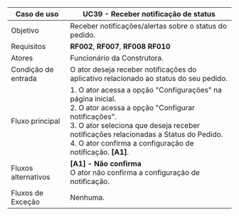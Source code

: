 | Caso de uso         | UC39 - Receber notificação de status                                                                                                                                                                                                                                                                                                                                                                                                                                                                                                                                                                                  |
| ------------------- | ------------------------------------------------------------------------------------------------------------------------------------------------------------------------------------------------------------------------------------------------------------------------------------------------------------------------------------------------------------------------------------------------------------------------------------------------------------------------------------------------------------------------------------------------------------------------------------------------- |
| Objetivo            | Receber notificações/alertas sobre o status do pedido.                                                                                                                                                                                                                                                                                                                                                                                                                                                                                                                                                             |
| Requisitos          | **RF002**, **RF007**, **RF008** **RF010**                                                                                                                                                                                                                                                                                                                                                                                                                                                                                                                                                                               |
| Atores              | Funcionário da Construtora.                                                                                                                                                                                                                                                                                                                                                                                                                                                                                                                                                                        |
| Condição de entrada | O ator deseja receber notificações do aplicativo relacionado ao status do seu pedido.                                                                                                                                                                                                                                                                                                                                                                                                                                                                                                                                               |
| Fluxo principal     | 1. O ator acessa a opção "Configurações" na página inicial. <br >2. O ator acessa a opção "Configurar notificações". <br> 3. O ator seleciona que deseja receber notificações relacionadas a Status do Pedido. <br> 4. O ator confirma a configuração de notificação. **[A1]**.
| Fluxos alternativos | **[A1] - Não confirma** <br> O ator não confirma a configuração de notificação.                                                                                                                                                                                                                                                                                                                                    |
| Fluxos de Exceção   | Nenhuma.                                                                                                                                                                                                                                                                                                                           |
